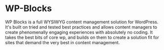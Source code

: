 # WP-Blocks
WP Blocks is a full WYSIWYG content management solution for WordPress. It's built on tried and tested best practices and allows content managers to create phenomenally engaging experiences with absolutely no coding. It takes the best bits of core wp, and builds on them to create a solution fit for sites that demand the very best in content management.
